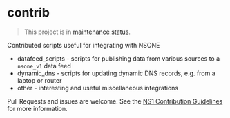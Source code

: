 contrib
=======

> This project is in [maintenance status](https://github.com/ns1/community/blob/master/project_status/MAINTENANCE.md).

Contributed scripts useful for integrating with NSONE

* datafeed_scripts - scripts for publishing data from various sources to a `nsone_v1` data feed
* dynamic_dns - scripts for updating dynamic DNS records, e.g. from a laptop or router
* other - interesting and useful miscellaneous integrations

Pull Requests and issues are welcome. See the [NS1 Contribution Guidelines](https://github.com/ns1/community) for more information.
